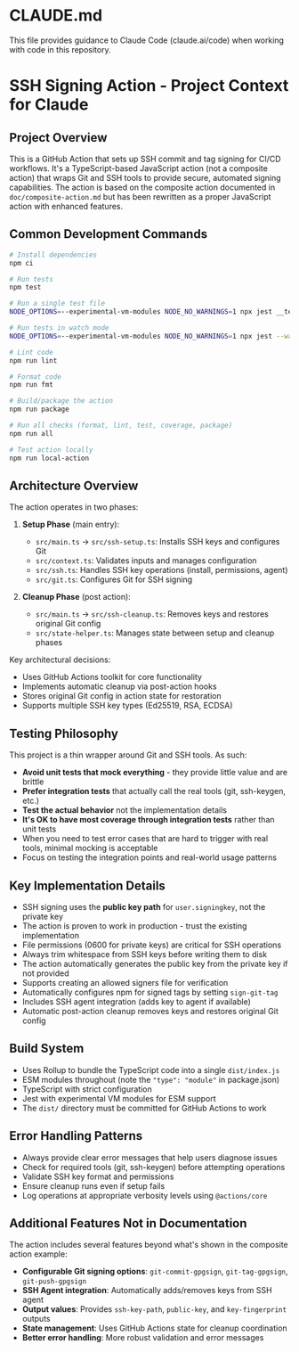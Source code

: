 # CLAUDE.md

This file provides guidance to Claude Code (claude.ai/code) when working with code in this repository.

# SSH Signing Action - Project Context for Claude

## Project Overview

This is a GitHub Action that sets up SSH commit and tag signing for CI/CD workflows. It's a TypeScript-based JavaScript action (not a composite action) that wraps Git and SSH tools to provide secure, automated signing capabilities. The action is based on the composite action documented in `doc/composite-action.md` but has been rewritten as a proper JavaScript action with enhanced features.

## Common Development Commands

```bash
# Install dependencies
npm ci

# Run tests
npm test

# Run a single test file
NODE_OPTIONS=--experimental-vm-modules NODE_NO_WARNINGS=1 npx jest __tests__/specific.test.ts

# Run tests in watch mode
NODE_OPTIONS=--experimental-vm-modules NODE_NO_WARNINGS=1 npx jest --watch

# Lint code
npm run lint

# Format code
npm run fmt

# Build/package the action
npm run package

# Run all checks (format, lint, test, coverage, package)
npm run all

# Test action locally
npm run local-action
```

## Architecture Overview

The action operates in two phases:

1. **Setup Phase** (main entry):
   - `src/main.ts` → `src/ssh-setup.ts`: Installs SSH keys and configures Git
   - `src/context.ts`: Validates inputs and manages configuration
   - `src/ssh.ts`: Handles SSH key operations (install, permissions, agent)
   - `src/git.ts`: Configures Git for SSH signing

2. **Cleanup Phase** (post action):
   - `src/main.ts` → `src/ssh-cleanup.ts`: Removes keys and restores original Git config
   - `src/state-helper.ts`: Manages state between setup and cleanup phases

Key architectural decisions:

- Uses GitHub Actions toolkit for core functionality
- Implements automatic cleanup via post-action hooks
- Stores original Git config in action state for restoration
- Supports multiple SSH key types (Ed25519, RSA, ECDSA)

## Testing Philosophy

This project is a thin wrapper around Git and SSH tools. As such:

- **Avoid unit tests that mock everything** - they provide little value and are brittle
- **Prefer integration tests** that actually call the real tools (git, ssh-keygen, etc.)
- **Test the actual behavior** not the implementation details
- **It's OK to have most coverage through integration tests** rather than unit tests
- When you need to test error cases that are hard to trigger with real tools, minimal mocking is acceptable
- Focus on testing the integration points and real-world usage patterns

## Key Implementation Details

- SSH signing uses the **public key path** for `user.signingkey`, not the private key
- The action is proven to work in production - trust the existing implementation
- File permissions (0600 for private keys) are critical for SSH operations
- Always trim whitespace from SSH keys before writing them to disk
- The action automatically generates the public key from the private key if not provided
- Supports creating an allowed signers file for verification
- Automatically configures npm for signed tags by setting `sign-git-tag`
- Includes SSH agent integration (adds key to agent if available)
- Automatic post-action cleanup removes keys and restores original Git config

## Build System

- Uses Rollup to bundle the TypeScript code into a single `dist/index.js`
- ESM modules throughout (note the `"type": "module"` in package.json)
- TypeScript with strict configuration
- Jest with experimental VM modules for ESM support
- The `dist/` directory must be committed for GitHub Actions to work

## Error Handling Patterns

- Always provide clear error messages that help users diagnose issues
- Check for required tools (git, ssh-keygen) before attempting operations
- Validate SSH key format and permissions
- Ensure cleanup runs even if setup fails
- Log operations at appropriate verbosity levels using `@actions/core`

## Additional Features Not in Documentation

The action includes several features beyond what's shown in the composite action example:

- **Configurable Git signing options**: `git-commit-gpgsign`, `git-tag-gpgsign`, `git-push-gpgsign`
- **SSH Agent integration**: Automatically adds/removes keys from SSH agent
- **Output values**: Provides `ssh-key-path`, `public-key`, and `key-fingerprint` outputs
- **State management**: Uses GitHub Actions state for cleanup coordination
- **Better error handling**: More robust validation and error messages

